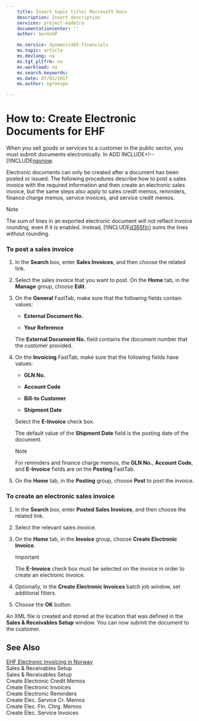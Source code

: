 ```yaml
---
    title: Insert topic title| Microsoft Docs
    description: Insert description
    services: project-madeira
    documentationcenter: ''
    author: SorenGP

    ms.service: dynamics365-financials
    ms.topic: article
    ms.devlang: na
    ms.tgt_pltfrm: na
    ms.workload: na
    ms.search.keywords:
    ms.date: 07/01/2017
    ms.author: sgroespe

---
```

# How to: Create Electronic Documents for EHF
When you sell goods or services to a customer in the public sector, you must submit documents electronically. In ADD INCLUDE<!--[!INCLUDE[navnow](../../includes/how-to-set-up-customers-for-ehf.md).  
  
 Electronic documents can only be created after a document has been posted or issued. The following procedures describe how to post a sales invoice with the required information and then create an electronic sales invoice, but the same steps also apply to sales credit memos, reminders, finance charge memos, service invoices, and service credit memos.  
  
> [!NOTE]  
>  The sum of lines in an exported electronic document will not reflect invoice rounding, even if it is enabled. Instead, [!INCLUDE[d365fin](../../includes/d365fin_md.md)] sums the lines without rounding.  
  
### To post a sales invoice  
  
1.  In the **Search** box, enter **Sales Invoices**, and then choose the related link.  
  
2.  Select the sales invoice that you want to post. On the **Home** tab, in the **Manage** group, choose **Edit**.  
  
3.  On the **General** FastTab, make sure that the following fields contain values:  
  
    -   **External Document No.**  
  
    -   **Your Reference**  
  
     The **External Document No.** field contains the document number that the customer provided.  
  
4.  On the **Invoicing** FastTab, make sure that the following fields have values:  
  
    -   **GLN No.**  
  
    -   **Account Code**  
  
    -   **Bill-to Customer**  
  
    -   **Shipment Date**  
  
     Select the **E-Invoice** check box.  
  
     The default value of the **Shipment Date** field is the posting date of the document.  
  
    > [!NOTE]  
    >  For reminders and finance charge memos, the **GLN No.**, **Account Code**, and **E-Invoice** fields are on the **Posting** FastTab.  
  
5.  On the **Home** tab, in the **Posting** group, choose **Post** to post the invoice.  
  
### To create an electronic sales invoice  
  
1.  In the **Search** box, enter **Posted Sales Invoices**, and then choose the related link.  
  
2.  Select the relevant sales invoice.  
  
3.  On the **Home** tab, in the **Invoice** group, choose **Create Electronic Invoice**.  
  
    > [!IMPORTANT]  
    >  The **E-Invoice** check box must be selected on the invoice in order to create an electronic invoice.  
  
4.  Optionally, in the **Create Electronic Invoices** batch job window, set additional filters.  
  
5.  Choose the **OK** button.  
  
 An XML file is created and stored at the location that was defined in the **Sales & Receivables Setup** window. You can now submit the document to the customer.  
  
## See Also  
 [EHF Electronic Invoicing in Norway](ehf-electronic-invoicing-in-norway.md)   
 Sales & Receivables Setup   
 Sales & Receivables Setup   
 Create Electronic Credit Memos   
 Create Electronic Invoices   
 Create Electronic Reminders   
 Create Elec. Service Cr. Memos   
 Create Elec. Fin. Chrg. Memos   
 Create Elec. Service Invoices